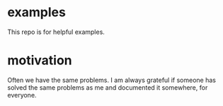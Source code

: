 # examples
This repo is for helpful examples.

# motivation
Often we have the same problems. I am always grateful if someone has solved the same problems as me and documented it somewhere, for everyone.

